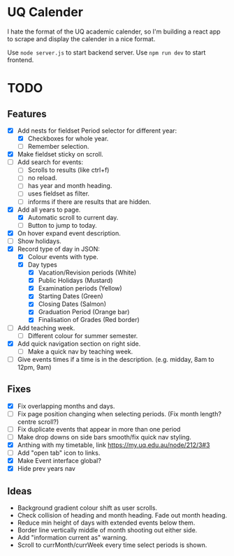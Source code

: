 # UQ Calender

I hate the format of the UQ academic calender, so I'm building a react app to scrape and display the calender in a nice format.

Use `node server.js` to start backend server.
Use `npm run dev` to start frontend.

# TODO

## Features

- [x] Add nests for fieldset Period selector for different year:
  - [x] Checkboxes for whole year.
  - [ ] Remember selection.
- [x] Make fieldset sticky on scroll.
- [ ] Add search for events:
  - [ ] Scrolls to results (like ctrl+f)
  - [ ] no reload.
  - [ ] has year and month heading.
  - [ ] uses fieldset as filter.
  - [ ] informs if there are results that are hidden.
- [x] Add all years to page.
  - [x] Automatic scroll to current day.
  - [ ] Button to jump to today.
- [x] On hover expand event description.
- [ ] Show holidays.
- [x] Record type of day in JSON:
  - [x] Colour events with type.
  - [x] Day types
    - [x] Vacation/Revision periods (White)
    - [x] Public Holidays (Mustard)
    - [x] Examination periods (Yellow)
    - [x] Starting Dates (Green)
    - [x] Closing Dates (Salmon)
    - [x] Graduation Period (Orange bar)
    - [x] Finalisation of Grades (Red border)
- [ ] Add teaching week.
  - [ ] Different colour for summer semester.
- [x] Add quick navigation section on right side.
  - [ ] Make a quick nav by teaching week.
- [ ] Give events times if a time is in the description. (e.g. midday, 8am to 12pm, 9am)

## Fixes

- [x] Fix overlapping months and days.
- [ ] Fix page position changing when selecting periods. (Fix month length? centre scroll?)
- [ ] Fix duplicate events that appear in more than one period
- [ ] Make drop downs on side bars smooth/fix quick nav styling.
- [x] Anthing with my timetable, link https://my.uq.edu.au/node/212/3#3
- [ ] Add "open tab" icon to links.
- [x] Make Event interface global?
- [x] Hide prev years nav

## Ideas

- Background gradient colour shift as user scrolls.
- Check collision of heading and month heading. Fade out month heading.
- Reduce min height of days with extended events below them.
- Border line vertically middle of month shooting out either side.
- Add "information current as" warning.
- Scroll to currMonth/currWeek every time select periods is shown.
